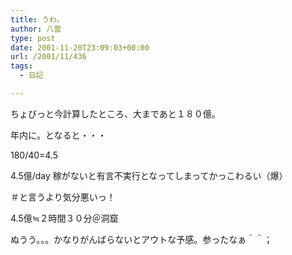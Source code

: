 ```yaml
---
title: うわ。
author: 八雲
type: post
date: 2001-11-20T23:09:03+00:00
url: /2001/11/436
tags:
  - 日記

---
```

ちょびっと今計算したところ、大まであと１８０億。
  
年内に。となると・・・

180/40=4.5

4.5億/day 稼がないと有言不実行となってしまってかっこわるい（爆）
  
＃と言うより気分悪いっ！
  
4.5億≒２時間３０分＠洞窟
  
ぬうう。。。かなりがんばらないとアウトな予感。参ったなぁ＾＾；
